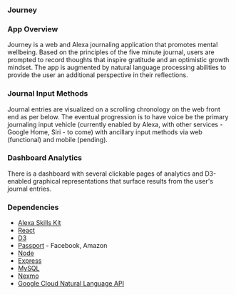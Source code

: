 ### Journey

### App Overview

Journey is a web and Alexa journaling application that promotes mental wellbeing. Based on the principles of the five minute journal, users are prompted to record thoughts that inspire gratitude and an optimistic growth mindset. The app is augmented by natural language processing abilities to provide the user an additional perspective in their reflections.

### Journal Input Methods

Journal entries are visualized on a scrolling chronology on the web front end as per below. The eventual progression is to have voice be the primary journaling input vehicle (currently enabled by Alexa, with other services - Google Home, Siri - to come) with ancillary input methods via web (functional) and mobile (pending).

### Dashboard Analytics

There is a dashboard with several clickable pages of analytics and D3-enabled graphical representations that surface results from the user's journal entries.


### Dependencies

+ [Alexa Skills Kit](https://developer.amazon.com/alexa-skills-kit)
+ [React](https://facebook.github.io/react)
+ [D3](https://d3js.org)
+ [Passport](https://nodejs.org) - Facebook, Amazon
+ [Node](https://nodejs.org)
+ [Express](https://nodejs.org)
+ [MySQL](https://www.mysql.com)
+ [Nexmo](https://www.nexmo.com)
+ [Google Cloud Natural Language API](https://cloud.google.com/natural-language)